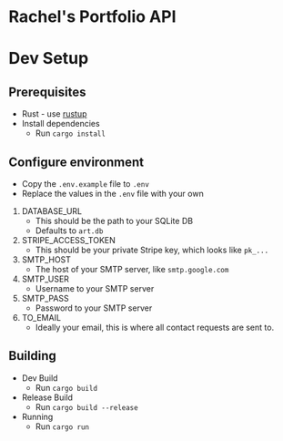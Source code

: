 # Rachel's Portfolio API

# Dev Setup

## Prerequisites
- Rust - use [rustup](https://rustup.rs/)
- Install dependencies
  - Run `cargo install`

## Configure environment
- Copy the `.env.example` file to `.env`
- Replace the values in the `.env` file with your own

1. DATABASE_URL
    - This should be the path to your SQLite DB
    - Defaults to `art.db`
2. STRIPE_ACCESS_TOKEN
    - This should be your private Stripe key, which looks like `pk_...`
3. SMTP_HOST
    - The host of your SMTP server, like `smtp.google.com`
4. SMTP_USER
    - Username to your SMTP server
5. SMTP_PASS
    - Password to your SMTP server
6. TO_EMAIL
    - Ideally your email, this is where all contact requests are sent to.

## Building
- Dev Build
  - Run `cargo build`
- Release Build
  - Run `cargo build --release`
- Running
  - Run `cargo run`
